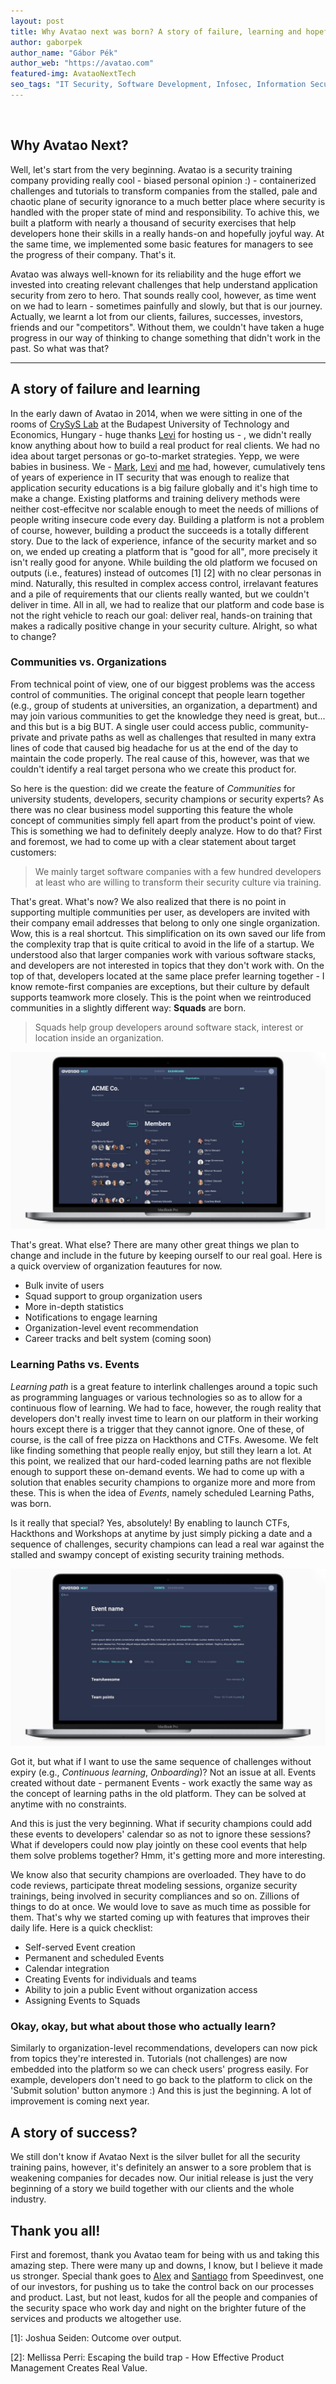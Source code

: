 ```yaml
---
layout: post
title: Why Avatao next was born? A story of failure, learning and hopefully success
author: gaborpek
author_name: "Gábor Pék"
author_web: "https://avatao.com"
featured-img: AvataoNextTech
seo_tags: "IT Security, Software Development, Infosec, Information Security, Code Training, Secure Coding training, Product management, Vision, Secure Coding, IT Training, CTF, Cybersecurity, Online Training"
---
```

​

## Why Avatao Next?

Well, let's start from the very beginning. Avatao is a security training company providing really cool - biased personal opinion :) - containerized challenges and tutorials to transform companies from the stalled, pale and chaotic plane of security ignorance to a much better place where security is handled with the proper state of mind and responsibility. To achive this, we built a platform with nearly a thousand of security exercises that help developers hone their skills in a really hands-on and hopefully joyful way. At the same time, we implemented some basic features for managers to see the progress of their company. That's it. 

Avatao was always well-known for its reliability and the huge effort we invested into creating relevant challenges that help understand application security from zero to hero. That sounds really cool, however, as time went on we had to learn - sometimes painfully and slowly, but that is our journey. Actually, we learnt a lot from our clients, failures, successes, investors, friends and our "competitors". Without them, we couldn't have taken a huge progress in our way of thinking to change something that didn't work in the past. So what was that?

--- 


## A story of failure and learning

In the early dawn of Avatao in 2014, when we were sitting in one of the rooms of [CrySyS Lab](https://crysys.hu) at the Budapest University of Technology and Economics, Hungary - huge thanks [Levi](https://www.crysys.hu/member/buttyan) for hosting us - , we didn't really know anything about how to build a real product for real clients. We had no idea about target personas or go-to-market strategies. Yepp, we were babies in business. We - [Mark](https://www.linkedin.com/in/felegyhazi/), [Levi](https://www.crysys.hu/member/buttyan) and [me](https://www.linkedin.com/in/gaborpek/) had, however, cumulatively tens of years of experience in IT security that was enough to realize that application security educations is a big failure globally and it's high time to make a change. Existing platforms and training delivery methods were neither cost-effecitve nor scalable enough to meet the needs of millions of people writing insecure code every day. Building a platform is not a problem of course, however, building a product the succeeds is a totally different story. Due to the lack of experience, infance of the security market and so on, we ended up creating a platform that is "good for all", more precisely it isn't really good for anyone. While building the old platform we focused on outputs (i.e., features) instead of outcomes \[1\] \[2\] with no clear personas in mind.  Naturally, this resulted in complex access control, irrelavant features and a pile of requirements that our clients really wanted, but we couldn't deliver in time. All in all, we had to realize that our platform and code base is not the right vehicle to reach our goal: deliver real, hands-on training that makes a radically positive change in your security culture. Alright, so what to change?

### Communities vs. Organizations

From technical point of view, one of our biggest problems was the access control of communities. The original concept that people learn together (e.g., group of students at universities, an organization, a department) and may join various communities to get the knowledge they need is great, but... and this but is a big BUT. A single user could access public, community-private and private paths as well as challenges that resulted in many extra lines of code that caused big headache for us at the end of the day to maintain the code properly. The real cause of this, however, was that we couldn't identify a real target persona who we create this product for. 

So here is the question: did we create the feature of *Communities* for university students, developers, security champions or security experts? As there was no clear business model supporting this feature the whole concept of communities simply fell apart from the product's point of view. This is something we had to definitely deeply analyze. How to do that? First and foremost, we had to come up with a clear statement about target customers: 

> We mainly target software companies 
> with a few hundred developers at least 
> who are willing to transform their security culture
> via training.

That's great. What's now? We also realized that there is no point in supporting multiple communities per user, as developers are invited with their company email addresses that belong to only one single organization. Wow, this is a real shortcut. This simplification on its own saved our life from the complexity trap that is quite critical to avoid in the life of a startup. We understood also that larger companies work with various software stacks, and developers are not interested in topics that they don't work with. On the top of that, developers located at the same place prefer learning together - I know remote-first companies are exceptions, but their culture by default supports teamwork more closely. This is the point when we reintroduced communities in a slightly different way: __Squads__ are born.

> Squads help group developers around software stack, interest or location inside an organization.

![](../images/Macbook_usermanagement.jpg)

That's great. What else? There are many other great things we plan to change and include in the future by keeping ourself to our real goal. Here is a quick overview of organization feautures for now. 

  * Bulk invite of users 
  * Squad support to group organization users 
  * More in-depth statistics
  * Notifications to engage learning
  * Organization-level event recommendation
  * Career tracks and belt system (coming soon)
  
  
  ### __Learning Paths vs. Events__
 
 _Learning path_ is a great feature to interlink challenges around a topic such as programming languages or various technologies so as to allow for a continuous flow of learning. We had to face, however, the rough reality that developers don't really invest time to learn on our platform in their working hours except there is a trigger that they cannot ignore. One of these, of course, is the call of free pizza on Hackthons and CTFs. Awesome. We felt like finding something that people really enjoy, but still they learn a lot. At this point, we realized that our hard-coded learning paths are not flexible enough to support these on-demand events. We had to come up with a solution that enables security champions to organize more and more from these. This is when the idea of _Events_, namely scheduled Learning Paths, was born. 
 
Is it really that special? Yes, absolutely! By enabling to launch CTFs, Hackthons and Workshops at anytime by just simply picking a date and a sequence of challenges, security champions can lead a real war against the stalled and swampy concept of existing security training methods. 
 
 ![](../images/Macbook_events.jpg)
 
Got it, but what if I want to use the same sequence of challenges without expiry (e.g., *Continuous learning*, *Onboarding*)? Not an issue at all. Events created without date - permanent Events - work exactly the same way as the concept of learning paths in the old platform. They can be solved at anytime with no constraints. 
 
And this is just the very beginning. What if security champions could add these events to developers' calendar so as not to ignore these sessions? What if developers could now play jointly on these cool events that help them solve problems together? Hmm, it's getting more and more interesting. 

We know also that security champions are overloaded. They have to do code reviews, participate threat modeling sessions, organize security trainings, being involved in security compliances and so on. Zillions of things to do at once. We would love to save as much time as possible for them. That's why we started coming up with features that improves their daily life. Here is a quick checklist:
 
  * Self-served Event creation
  * Permanent and scheduled Events
  * Calendar integration
  * Creating Events for individuals and teams
  * Ability to join a public Event without organization access
  * Assigning Events to Squads
 

### Okay, okay, but what about those who actually learn?

Similarly to organization-level recommendations, developers can now pick from topics they're interested in. Tutorials (not challenges) are now embedded into the platform so we can check users' progress easily. For example, developers don't need to go back to the platform to click on the 'Submit solution' button anymore :)  And this is just the beginning. A lot of improvement is coming next year. 

## A story of success? 

We still don't know if Avatao Next is the silver bullet for all the security training pains, however, it's definitely an answer to a sore problem that is weakening companies for decades now. Our initial release is just the very beginning of a story we build together with our clients and the whole industry. 

## Thank you all!

First and foremost, thank you Avatao team for being with us and taking this amazing step. There were many up and downs, I know, but I believe it made us stronger. Special thank goes to [Alex](https://speedinvest.com/alex-zhigarev/) and [Santiago](https://speedinvest.com/corredoira-jack/) from Speedinvest, one of our investors, for pushing us to take the control back on our processes and product. Last, but not least, kudos for all the people and companies of the security space who work day and night on the brighter future of the services and products we altogether use.

 \[1\]: Joshua Seiden: Outcome over output.
 
 \[2\]: Mellissa Perri: Escaping the build trap - How Effective Product Management Creates Real Value.
